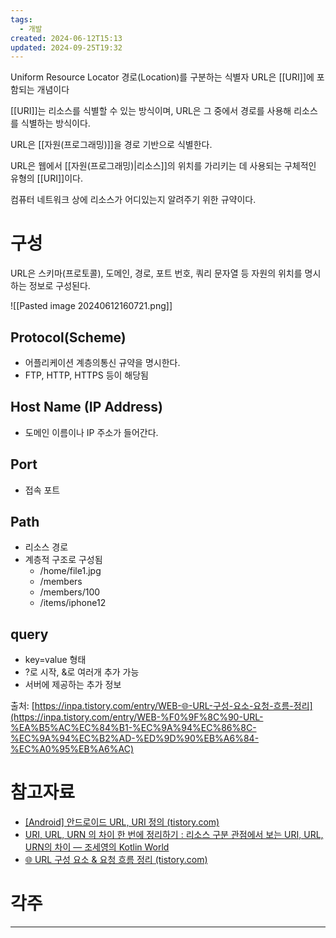 ```yaml
---
tags:
  - 개발
created: 2024-06-12T15:13
updated: 2024-09-25T19:32
---
```

Uniform Resource Locator
경로(Location)를 구분하는 식별자
URL은 [[URI]]에 포함되는 개념이다

[[URI]]는 리소스를 식별할 수 있는 방식이며, URL은 그 중에서 경로를 사용해 리소스를 식별하는 방식이다.

URL은 [[자원(프로그래밍)]]을 경로 기반으로 식별한다.

URL은 웹에서 [[자원(프로그래밍)|리소스]]의 위치를 가리키는 데 사용되는 구체적인 유형의 [[URI]]이다.

컴퓨터 네트워크 상에 리소스가 어디있는지 알려주기 위한 규약이다.
# 구성
URL은 스키마(프로토콜), 도메인, 경로, 포트 번호, 쿼리 문자열 등 자원의 위치를 명시하는 정보로 구성된다.

![[Pasted image 20240612160721.png]]

## Protocol(Scheme)
- 어플리케이션 계층의통신 규약을 명시한다.
- FTP, HTTP, HTTPS 등이 해당됨
## Host Name (IP Address)
- 도메인 이름이나 IP 주소가 들어간다.
## Port
- 접속 포트
## Path
- 리소스 경로
- 계층적 구조로 구성됨
	- /home/file1.jpg
	- /members
	- /members/100
	- /items/iphone12
## query
- key=value 형태
- ?로 시작, &로 여러개 추가 가능
- 서버에 제공하는 추가 정보

출처: [https://inpa.tistory.com/entry/WEB-🌐-URL-구성-요소-요청-흐름-정리](https://inpa.tistory.com/entry/WEB-%F0%9F%8C%90-URL-%EA%B5%AC%EC%84%B1-%EC%9A%94%EC%86%8C-%EC%9A%94%EC%B2%AD-%ED%9D%90%EB%A6%84-%EC%A0%95%EB%A6%AC) 
# 참고자료
- [[Android] 안드로이드 URL, URI 정의 (tistory.com)](https://bada744.tistory.com/138)
- [URI, URL, URN 의 차이 한 번에 정리하기 : 리소스 구분 관점에서 보는 URI, URL, URN의 차이 — 조세영의 Kotlin World](https://kotlinworld.com/96#URI%EC%--%--%--URL%-C%--URN%EC%-D%--%--%EA%B-%--%EA%B-%--)
- [🌐 URL 구성 요소 & 요청 흐름 정리 (tistory.com)](https://inpa.tistory.com/entry/WEB-%F0%9F%8C%90-URL-%EA%B5%AC%EC%84%B1-%EC%9A%94%EC%86%8C-%EC%9A%94%EC%B2%AD-%ED%9D%90%EB%A6%84-%EC%A0%95%EB%A6%AC)
# 각주
---